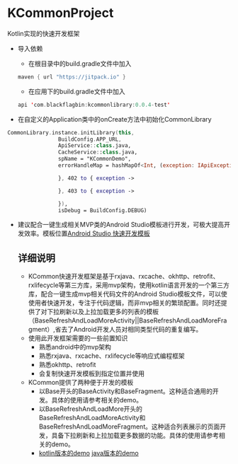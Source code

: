 # KCommonProject
Kotlin实现的快速开发框架

* 导入依赖
    * 在根目录中的build.gradle文件中加入

    ```kotlin
    maven { url "https://jitpack.io" }
    ```
    * 在应用下的build.gradle文件中加入
    ```kotlin
    api 'com.blackflagbin:kcommonlibrary:0.0.4-test'
    ```
* 在自定义的Application类中的onCreate方法中初始化CommonLibrary
```kotlin
CommonLibrary.instance.initLibrary(this,
                BuildConfig.APP_URL,
                ApiService::class.java,
                CacheService::class.java,
                spName = "KCommonDemo",
                errorHandleMap = hashMapOf<Int, (exception: IApiException) -> Unit>(401 to { exception ->

                }, 402 to { exception ->

                }, 403 to { exception ->

                }),
                isDebug = BuildConfig.DEBUG)
```
* 建议配合一键生成相关MVP类的Android Studio模板进行开发，可极大提高开发效率。模板位置[Android Studio 快速开发模板](https://github.com/BlackFlagBin/KCommonTemplate)

  ## 详细说明

  * KCommon快速开发框架是基于rxjava、rxcache、okhttp、retrofit、rxlifecycle等第三方库，采用mvp架构，使用kotlin语言开发的一个第三方库，配合一键生成mvp相关代码文件的Android Studio模板文件，可以使使用者快速开发，专注于代码逻辑，而非mvp相关的繁琐配置。同时还提供了对下拉刷新以及上拉加载更多的列表的模板（BaseRefreshAndLoadMoreActivity||BaseRefreshAndLoadMoreFragment）,省去了Android开发人员对相同类型代码的重复编写。
  * 使用此开发框架需要的一些前置知识
    * 熟悉android中的mvp架构
    * 熟悉rxjava、rxcache、rxlifecycle等响应式编程框架
    * 熟悉okhttp、retrofit
    * 会复制快速开发模板到指定位置并使用
  * KCommon提供了两种便于开发的模板
    * 以Base开头的BaseActivity和BaseFragment。这种适合通用的开发。具体的使用请参考相关的demo。
    * 以BaseRefreshAndLoadMore开头的BaseRefreshAndLoadMoreActivity和BaseRefreshAndLoadMoreFragment。这种适合列表展示的页面开发，具备下拉刷新和上拉加载更多数据的功能。具体的使用请参考相关的demo。
    * [kotlin版本的demo](https://github.com/BlackFlagBin/KCommonProject) [java版本的demo](https://github.com/BlackFlagBin/KCommonDemoWithJava)